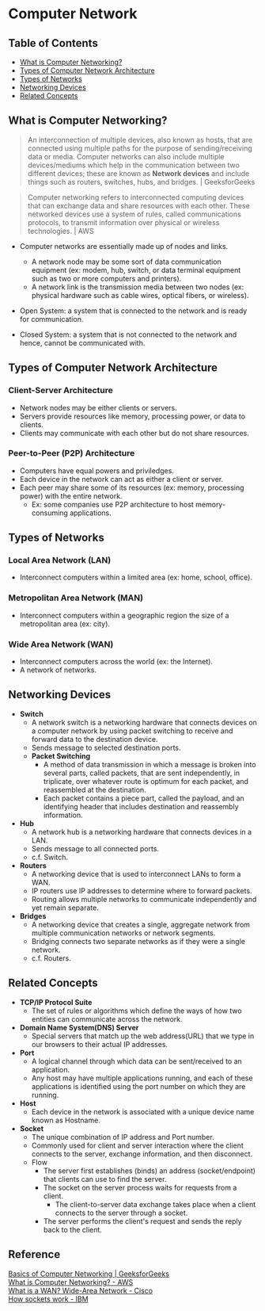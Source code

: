 # Computer Network

## Table of Contents
- [What is Computer Networking?](#what-is-computer-networking)
- [Types of Computer Network Architecture](#types-of-computer-network-architecture)
- [Types of Networks](#types-of-networks)
- [Networking Devices](#networking-devices)
- [Related Concepts](#related-concepts)

## What is Computer Networking?
> An interconnection of multiple devices, also known as hosts, that are connected using multiple paths for the purpose of sending/receiving data or media. Computer networks can also include multiple devices/mediums which help in the communication between two different devices; these are known as **Network devices** and include things such as routers, switches, hubs, and bridges. | GeeksforGeeks

> Computer networking refers to interconnected computing devices that can exchange data and share resources with each other. These networked devices use a system of rules, called communications protocols, to transmit information over physical or wireless technologies. | AWS

- Computer networks are essentially made up of nodes and links. 
  - A network node may be some sort of data communication equipment (ex: modem, hub, switch, or data terminal equipment such as two or more computers and printers).
  - A network link is the transmission media between two nodes (ex: physical hardware such as cable wires, optical fibers, or wireless).

- Open System: a system that is connected to the network and is ready for communication.
- Closed System: a system that is not connected to the network and hence, cannot be communicated with.

## Types of Computer Network Architecture
### Client-Server Architecture
- Network nodes may be either clients or servers.
- Servers provide resources like memory, processing power, or data to clients.
- Clients may communicate with each other but do not share resources.
### Peer-to-Peer (P2P) Architecture
- Computers have equal powers and priviledges.
- Each device in the network can act as either a client or server.
- Each peer may share some of its resources (ex: memory, processing power) with the entire network.
  - Ex: some companies use P2P architecture to host memory-consuming applications.

## Types of Networks
### Local Area Network (LAN)
- Interconnect computers within a limited area (ex: home, school, office).
### Metropolitan Area Network (MAN)
- Interconnect computers within a geographic region the size of a metropolitan area (ex: city).
### Wide Area Network (WAN)
- Interconnect computers across the world (ex: the Internet).
- A network of networks.

## Networking Devices
- **Switch**
  - A network switch is a networking hardware that connects devices on a computer network by using packet switching to receive and forward data to the destination device.
  - Sends message to selected destination ports.
  - **Packet Switching**
    - A method of data transmission in which a message is broken into several parts, called packets, that are sent independently, in triplicate, over whatever route is optimum for each packet, and reassembled at the destination.
    - Each packet contains a piece part, called the payload, and an identifying header that includes destination and reassembly information.
- **Hub**
  - A network hub is a networking hardware that connects devices in a LAN.
  - Sends message to all connected ports.
  - c.f. Switch.
- **Routers**
  - A networking device that is used to interconnect LANs to form a WAN.
  - IP routers use IP addresses to determine where to forward packets.
  - Routing allows multiple networks to communicate independently and yet remain separate.
- **Bridges**
  - A networking device that creates a single, aggregate network from multiple communication networks or network segments.
  - Bridging connects two separate networks as if they were a single network.
  - c.f. Routers.

## Related Concepts
- **TCP/IP Protocol Suite**
  - The set of rules or algorithms which define the ways of how two entities can communicate across the network.
- **Domain Name System(DNS) Server**
  - Special servers that match up the web address(URL) that we type in our browsers to their actual IP addresses.
- **Port**
  - A logical channel through which data can be sent/received to an application.
  - Any host may have multiple applications running, and each of these applications is identified using the port number on which they are running.
- **Host**
  - Each device in the network is associated with a unique device name known as Hostname.
- **Socket**
  - The unique combination of IP address and Port number.
  - Commonly used for client and server interaction where the client connects to the server, exchange information, and then disconnect.
  - Flow
    - The server first establishes (binds) an address (socket/endpoint) that clients can use to find the server.
    - The socket on the server process waits for requests from a client.
      - The client-to-server data exchange takes place when a client connects to the server through a socket.
    - The server performs the client's request and sends the reply back to the client.

## Reference
[Basics of Computer Networking | GeeksforGeeks](https://www.geeksforgeeks.org/basics-computer-networking/)  
[What is Computer Networking? - AWS](https://aws.amazon.com/what-is/computer-networking/)  
[What is a WAN? Wide-Area Network - Cisco](https://www.cisco.com/c/en/us/products/switches/what-is-a-wan-wide-area-network.html#~types)  
[How sockets work - IBM](https://www.ibm.com/docs/en/i/7.3?topic=programming-how-sockets-work)  
